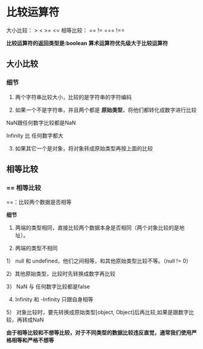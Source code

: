 # 比较运算符

大小比较： >   <   >=   <=
相等比较： ==  !=  ===  !==

**比较运算符的返回类型是:boolean**
**算术运算符优先级大于比较运算符**

## 大小比较


### 细节

1. 两个字符串比较大小，比较的是字符串的字符编码

2. 如果一个不是字符串，并且两个都是 **原始类型**，将他们都转化成数字进行比较

NaN跟任何数字比较都是NaN

Infinity 比 任何数字都大

3. 如果其它一个是对象，将对象转成原始类型再按上面的比较


## 相等比较

###  == 相等比较
==：比较两个数据是否相等

**细节**

1. 两端的类型相同，直接比较两个数据本身是否相同（两个对象比较的是地址）。
   
2. 两端的类型不相同

1） null 和 undefined，他们之间相等，和其他原始类型比较不等。（null != 0）

2）其他原始类型，比较时先转换成数字再比较

3） NaN 与 任何数字比较都是false

4) Infinity 和 -Infinity 只跟自身相等

5） 对象比较时，要先转换成原始类型[object, Object]后再比较,如果是跟数字比较，再转成NaN

**由于相等比较和不想等比较，对于不同类型的数据比较违反直觉，通常我们使用严格相等和严格不想等**


